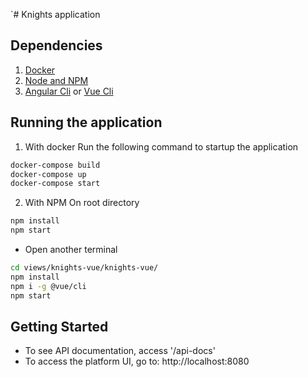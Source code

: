 `# Knights application

## Dependencies

1. [Docker](https://docs.docker.com/)
2. [Node and NPM](https://nodejs.org/en/)
3. [Angular Cli](https://www.npmjs.com/package/@angular/cli) or [Vue Cli](https://cli.vuejs.org/guide/installation.html)


## Running the application

1. With docker
Run the following command to startup the application

```bash
docker-compose build
docker-compose up
docker-compose start
```

2. With NPM
On root directory
```bash
npm install
npm start
```
- Open another terminal
```bash
cd views/knights-vue/knights-vue/
npm install
npm i -g @vue/cli
npm start
```

## Getting Started
- To see API documentation, access '/api-docs'
- To access the platform UI, go to: http://localhost:8080